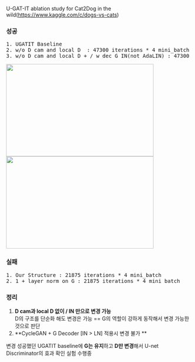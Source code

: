 U-GAT-IT ablation study for Cat2Dog in the wild(https://www.kaggle.com/c/dogs-vs-cats)

### 성공  
<pre>
1. UGATIT Baseline   
2. w/o D cam and local D  : 47300 iterations * 4 mini_batch
3. w/o D cam and local D + / w dec G IN(not AdaLIN) : 47300 iterations * 4 mini_batch
</pre>
<img src="https://user-images.githubusercontent.com/40943064/132364652-4836c4a9-da3c-4b8e-b4da-666eb892207e.png" width="400" height="250">     <img src="https://user-images.githubusercontent.com/40943064/132522298-bbee9056-4cf0-4a12-b0b4-0fc8868b4a57.png" width="400" height="250">  


### 실패  
<pre>
1. Our Structure : 21875 iterations * 4 mini_batch
2. 1 + layer norm on G : 21875 iterations * 4 mini_batch
</pre>

### 정리
1) **D cam과 local D 없이 / IN 만으로 변경 가능**  
 D의 구조를 단순화 해도 변경은 가능 == G의 역할이 강하게 동작해서 변경 가능한 것으로 판단
2) **CycleGAN + G Decoder [IN > LN] 적용시 변경 불가 ** 

변경 성공했던 UGATIT baseline에 **G는 유지**하고 **D만 변경**해서 U-net Discriminator의 효과 확인 실험 수행중  
